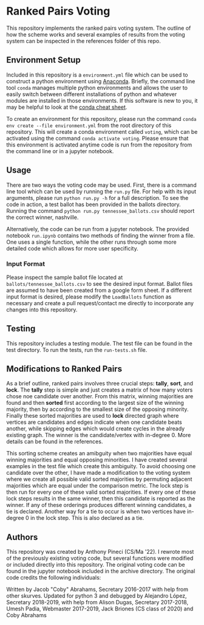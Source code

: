 # Ranked Pairs Voting

This repository implements the ranked pairs voting system. The outline of how the scheme works and several examples of results from the voting system can be inspected in the references folder of this repo.

## Environment Setup

Included in this repository is a `environment.yml` file which can be used to construct a python environment using [Anaconda](https://www.anaconda.com/products/distribution). Briefly, the command line tool `conda` manages multiple python environments and allows the user to easily switch between different installations of python and whatever modules are installed in those environments. If this software is new to you, it may be helpful to look at the [conda cheat sheet](https://docs.conda.io/projects/conda/en/4.6.0/_downloads/52a95608c49671267e40c689e0bc00ca/conda-cheatsheet.pdf).

To create an environment for this repository, please run the command `conda env create --file environment.yml` from the root directory of this repository. This will create a conda environment called `voting`, which can be activated using the command `conda activate voting`. Please ensure that this environment is activated anytime code is run from the repository from the command line or in a jupyter notebook.

## Usage

There are two ways the voting code may be used. First, there is a command line tool which can be used by running the `run.py` file. For help with its input arguments, please run `python run.py -h` for a full description. To see the code in action, a test ballot has been provided in the ballots directory. Running the command `python run.py tennessee_ballots.csv` should report the correct winner, nashville.

Alternatively, the code can be run from a jupyter notebook. The provided notebook `run.ipynb` contains two methods of finding the winner from a file. One uses a single function, while the other runs through some more detailed code which allows for more user specificity.

### Input Format

Please inspect the sample ballot file located at `ballots/tennessee_ballots.csv` to see the desired input format. Ballot files are assumed to have been created from a google form sheet. If a different input format is desired, please modify the `LoadBallots` function as necessary and create a pull request/contact me directly to incorporate any changes into this repository.

## Testing

This repository includes a testing module. The test file can be found in the test directory. To run the tests, run the `run-tests.sh` file.

## Modifications to Ranked Pairs

As a brief outline, ranked pairs involves three crucial steps: **tally**, **sort**, and **lock**. The **tally** step is simple and just creates a matrix of how many voters chose noe candidate over another. From this matrix, winning majorities are found and then **sorted** first according to the largest size of the winning majority, then by according to the smallest size of the opposing minority. Finally these sorted majorities are used to **lock** directed graph where vertices are candidates and edges indicate when one candidate beats another, while skipping edges which would create cycles in the already existing graph. The winner is the candidate/vertex with in-degree 0. More details can be found in the references. 

This sorting scheme creates an amibguity when two majorities have equal winning majorities and equal opposing minorities. I have created several examples in the test file which create this ambiguity. To avoid choosing one candidate over the other, I have made a modification to the voting system where we create all possible valid sorted majorities by permuting adjacent majorities which are equal under the comparison metric. The lock step is then run for every one of these valid sorted majorities. If every one of these lock steps results in the same winner, then this candidate is reported as the winner. If any of these orderings produces different winning candidates, a tie is declared. Another way for a tie to occur is when two vertices have in-degree 0 in the lock step. This is also declared as a tie.

## Authors

This repository was created by Anthony Pineci (CS/Ma '22). I rewrote most of the previously existing voting code, but several functions were modified or included directly into this repository. The  original voting code can be found in the jupyter notebook included in the archive directory. The original code credits the following individuals:

Written by Jacob "Coby" Abrahams, Secretary 2016-2017 with help from other skurves.
Updated for python 3 and debugged by Alejandro López, Secretary 2018-2019, with help from Alison Dugas, Secretary 2017-2018, Umesh Padia, Webmaster 2017-2019, Jack Briones (CS class of 2020) and Coby Abrahams